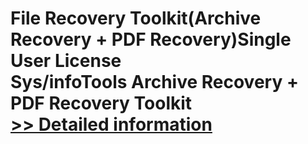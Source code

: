 # File Recovery Toolkit(Archive Recovery + PDF Recovery)Single User License<br />Sys/infoTools Archive Recovery + PDF Recovery Toolkit<br />[>> Detailed information](https://secure.shareit.com/shareit/product.html?productid=300725455&affiliateid=200057808)